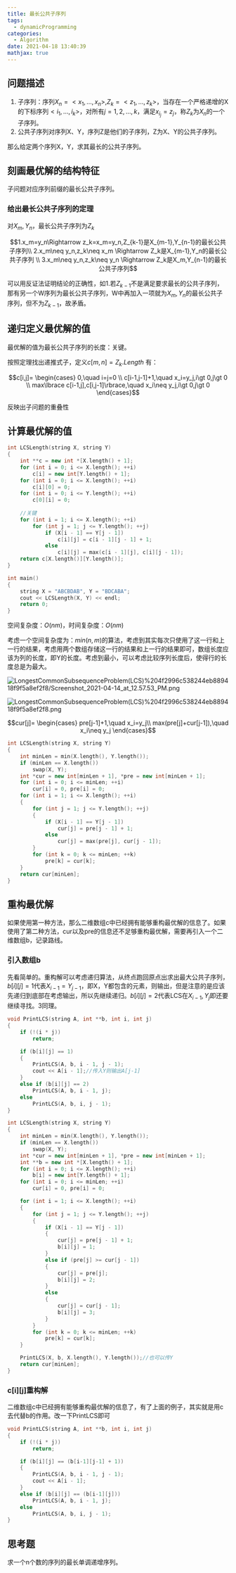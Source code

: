 ```yaml
---
title: 最长公共子序列
tags:
  - dynamicProgramming
categories:
  - Algorithm
date: 2021-04-18 13:40:39
mathjax: true
---
```



## 问题描述

1. 子序列：序列$X_n=<x_1,\dots ,x_n>,Z_k=<z_1,\dots ,z_k>$，当存在一个严格递增的X的下标序列$<i_1,\dots ,i_k>$，对所有$j=1,2,\dots,k$，满足$x_{i_j}=z_j$，称$Z_k$为$X_n$的一个子序列。
2. 公共子序列对序列X、Y，序列Z是他们的子序列，Z为X、Y的公共子序列。

那么给定两个序列X，Y，求其最长的公共子序列。

<!-- more -->

## 刻画最优解的结构特征

子问题对应序列前缀的最长公共子序列。

### 给出最长公共子序列的定理

对$X_m,Y_n$，最长公共子序列为$Z_k$

$$1.x_m=y_n\Rightarrow z_k=x_m=y_n,Z_{k-1}是X_{m-1},Y_{n-1}的最长公共子序列\\ 2.x_m\neq y_n,z_k\neq x_m \Rightarrow Z_k是X_{m-1},Y_n的最长公共子序列 \\ 3.x_m\neq y_n,z_k\neq y_n \Rightarrow Z_k是X_m,Y_{n-1}的最长公共子序列$$

可以用反证法证明结论的正确性，如1.若$Z_{k-1}$不是满足要求最长的公共子序列，那有另一个W序列为最长公共子序列，W中再加入一项就为$X_m,Y_n$的最长公共子序列，但不为$Z_{k-1}$，故矛盾。

## 递归定义最优解的值

最优解的值为最长公共子序列的长度：关键。

按照定理找出递推式子，定义$c[m,n]=Z_k.Length$ 有：

$$c[i,j]=
\begin{cases}
0,\quad i=j=0 \\
c[i-1,j-1]+1,\quad x_i=y_j,i\gt 0,j\gt 0 \\
max\lbrace c[i-1,j],c[i,j-1]\rbrace,\quad x_i\neq y_j,i\gt 0,j\gt 0
\end{cases}$$

反映出子问题的重叠性

## 计算最优解的值

```cpp
int LCSLength(string X, string Y)
{
    int **c = new int *[X.length() + 1];
    for (int i = 0; i <= X.length(); ++i)
        c[i] = new int[Y.length() + 1];
    for (int i = 0; i <= X.length(); ++i)
        c[i][0] = 0;
    for (int i = 0; i <= Y.length(); ++i)
        c[0][i] = 0;
    
    //关键
    for (int i = 1; i <= X.length(); ++i)
        for (int j = 1; j <= Y.length(); ++j)
            if (X[i - 1] == Y[j - 1])
                c[i][j] = c[i - 1][j - 1] + 1;
            else
                c[i][j] = max(c[i - 1][j], c[i][j - 1]);
    return c[X.length()][Y.length()];
}

int main()
{
    string X = "ABCBDAB", Y = "BDCABA";
    cout << LCSLength(X, Y) << endl;
    return 0;
}
```

空间复杂度：$O(nm)$，时间复杂度：$O(nm)$

考虑一个空间复杂度为：$min(n,m)$的算法，考虑到其实每次只使用了这一行和上一行的结果，考虑用两个数组存储这一行的结果和上一行的结果即可，数组长度应该为列的长度，即Y的长度。考虑到最小，可以考虑比较序列长度后，使得行的长度总是为最大。

![LongestCommonSubsequenceProblem(LCS)%204f2996c538244eb889418f9f5a8ef2f8/Screenshot_2021-04-14_at_12.57.53_PM.png](LongestCommonSubsequenceProblem(LCS)%204f2996c538244eb889418f9f5a8ef2f8/Screenshot_2021-04-14_at_12.57.53_PM.png)

![LongestCommonSubsequenceProblem(LCS)%204f2996c538244eb889418f9f5a8ef2f8.png](LongestCommonSubsequenceProblem(LCS)%204f2996c538244eb889418f9f5a8ef2f8.png)

$$cur[j]=
\begin{cases}
pre[j-1]+1,\quad x_i=y_j\\
max(pre[j]+cur[j-1]),\quad x_i\neq y_j
\end{cases}$$

```cpp
int LCSLength(string X, string Y)
{
    int minLen = min(X.length(), Y.length());
    if (minLen == X.length())
        swap(X, Y);
    int *cur = new int[minLen + 1], *pre = new int[minLen + 1];
    for (int i = 0; i <= minLen; ++i)
        cur[i] = 0, pre[i] = 0;
    for (int i = 1; i <= X.length(); ++i)
    {
        for (int j = 1; j <= Y.length(); ++j)
        {
            if (X[i - 1] == Y[j - 1])
                cur[j] = pre[j - 1] + 1;
            else
                cur[j] = max(pre[j], cur[j - 1]);
        }
        for (int k = 0; k <= minLen; ++k)
            pre[k] = cur[k];
    }
    return cur[minLen];
}
```

## 重构最优解

如果使用第一种方法，那么二维数组c中已经拥有能够重构最优解的信息了。如果使用了第二种方法，cur以及pre的信息还不足够重构最优解，需要再引入一个二维数组b，记录路线。

### 引入数组b

先看简单的。重构解可以考虑递归算法，从终点跑回原点出求出最大公共子序列，$b[i][j]=1$代表$X_{i-1}=Y_{j-1}$，即X，Y都包含的元素，则输出，但是注意的是应该先递归到底部在考虑输出，所以先继续递归。$b[i][j]=2$代表LCS在$X_{i-1},Y_{j}$即还要继续寻找。3同理。

```cpp
void PrintLCS(string A, int **b, int i, int j)
{
    if (!(i * j))
        return;

    if (b[i][j] == 1)
    {
        PrintLCS(A, b, i - 1, j - 1);
        cout << A[i - 1];//传入Y则输出A[j-1]
    }
    else if (b[i][j] == 2)
        PrintLCS(A, b, i - 1, j);
    else
        PrintLCS(A, b, i, j - 1);
}

int LCSLength(string X, string Y)
{
    int minLen = min(X.length(), Y.length());
    if (minLen == X.length())
        swap(X, Y);
    int *cur = new int[minLen + 1], *pre = new int[minLen + 1];
    int **b = new int *[X.length() + 1];
    for (int i = 0; i <= X.length(); ++i)
        b[i] = new int[Y.length() + 1];
    for (int i = 0; i <= minLen; ++i)
        cur[i] = 0, pre[i] = 0;

    for (int i = 1; i <= X.length(); ++i)
    {
        for (int j = 1; j <= Y.length(); ++j)
        {
            if (X[i - 1] == Y[j - 1])
            {
                cur[j] = pre[j - 1] + 1;
                b[i][j] = 1;
            }
            else if (pre[j] >= cur[j - 1])
            {
                cur[j] = pre[j];
                b[i][j] = 2;
            }
            else
            {
                cur[j] = cur[j - 1];
                b[i][j] = 3;
            }
        }
        for (int k = 0; k <= minLen; ++k)
            pre[k] = cur[k];
    }

    PrintLCS(X, b, X.length(), Y.length());//也可以传Y
    return cur[minLen];
}
```

### c[i][j]重构解

二维数组c中已经拥有能够重构最优解的信息了，有了上面的例子，其实就是用c去代替b的作用。改一下PrintLCS即可

```cpp
void PrintLCS(string A, int **b, int i, int j)
{
    if (!(i * j))
        return;

    if (b[i][j] == (b[i-1][j-1] + 1))
    {
        PrintLCS(A, b, i - 1, j - 1);
        cout << A[i - 1];
    }
    else if (b[i][j] == (b[i-1][j]))
        PrintLCS(A, b, i - 1, j);
    else
        PrintLCS(A, b, i, j - 1);
}
```

## 思考题

求一个n个数的序列的最长单调递增序列。
